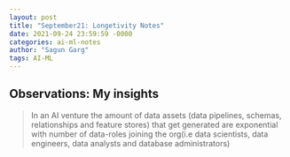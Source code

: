 ```yaml
---
layout: post
title: "September21: Longetivity Notes"
date: 2021-09-24 23:59:59 -0000
categories: ai-ml-notes
author: "Sagun Garg"
tags: AI-ML
---
```


## Observations: My insights

> In an AI venture the amount of data assets (data pipelines, schemas, relationships and feature stores) that get generated are exponential with number of data-roles joining the org(i.e data scientists, data engineers, data analysts and database administrators) 

